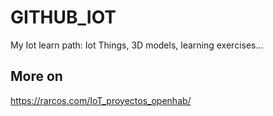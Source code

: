 # GITHUB_IOT
 My Iot learn path: Iot Things, 3D models, learning exercises...
 
 ## More on
 https://rarcos.com/IoT_proyectos_openhab/
